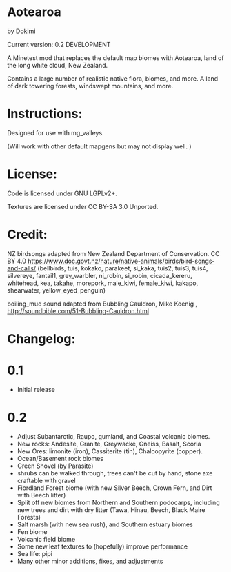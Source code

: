 # Aotearoa
by Dokimi

Current version: 0.2 DEVELOPMENT


A Minetest mod that replaces the default map biomes with Aotearoa, land of the long white cloud, New Zealand.

Contains a large number of realistic native flora, biomes, and more. A land of dark towering forests, windswept mountains, and more.


# Instructions:
Designed for use with mg_valleys.

(Will work with other default mapgens but may not display well. )


# License:

Code is licensed under GNU LGPLv2+.

Textures are licensed under CC BY-SA 3.0 Unported.

# Credit:
NZ birdsongs adapted from New Zealand Department of Conservation. CC BY 4.0
https://www.doc.govt.nz/nature/native-animals/birds/bird-songs-and-calls/
(bellbirds, tuis, kokako, parakeet, si_kaka, tuis2, tuis3, tuis4, silvereye, fantail1, grey_warbler, ni_robin, si_robin, cicada_kereru, whitehead, kea, takahe, morepork, male_kiwi, female_kiwi, kakapo, shearwater, yellow_eyed_penguin)

boiling_mud sound adapted from Bubbling Cauldron, Mike Koenig , http://soundbible.com/51-Bubbling-Cauldron.html



# Changelog:

# 0.1
- Initial release

# 0.2
- Adjust Subantarctic, Raupo, gumland, and Coastal volcanic biomes.
- New rocks: Andesite, Granite, Greywacke, Gneiss, Basalt, Scoria
- New Ores: limonite (iron), Cassiterite (tin), Chalcopyrite (copper).
- Ocean/Basement rock biomes
- Green Shovel (by Parasite)
- shrubs can be walked through, trees can't be cut by hand, stone axe craftable with gravel
- Fiordland Forest biome (with new Silver Beech, Crown Fern, and Dirt with Beech litter)
- Split off new biomes from Northern and Southern podocarps, including new trees and dirt with dry litter (Tawa, Hinau, Beech, Black Maire Forests)
- Salt marsh (with new sea rush), and Southern estuary biomes
- Fen biome
- Volcanic field biome
- Some new leaf textures to (hopefully) improve performance
- Sea life: pipi
- Many other minor additions, fixes, and adjustments






